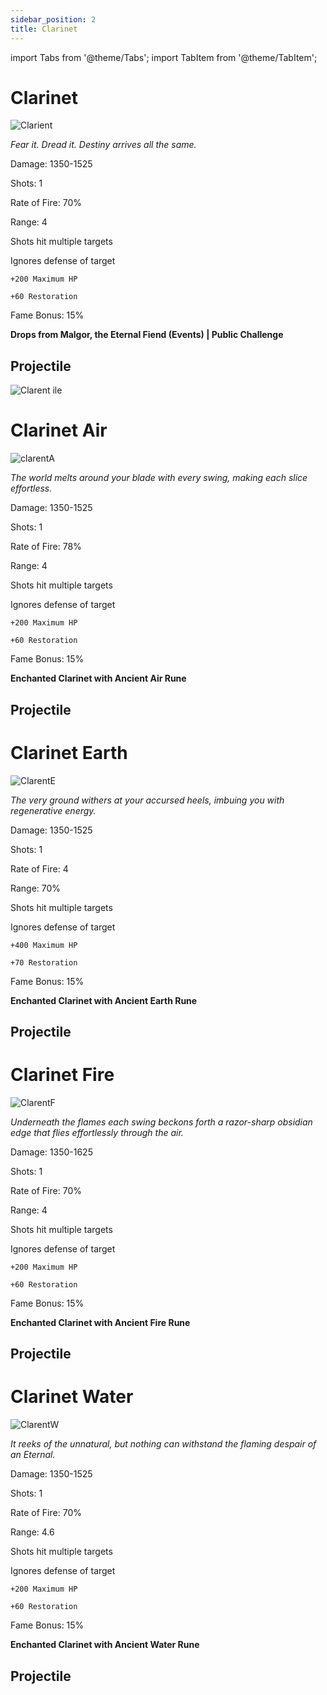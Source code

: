 ```yaml
---
sidebar_position: 2
title: Clarinet
---
```


import Tabs from '@theme/Tabs';
import TabItem from '@theme/TabItem';

<Tabs>
  <TabItem value="Clarinet" label="Clarinet" default>

# Clarinet

![Clarient](https://vwiki.valorserver.com/api/item/picture/Clarinet)

<i>Fear it. Dread it. Destiny arrives all the same.</i>

Damage: 1350-1525

Shots: 1

Rate of Fire: 70% 

Range: 4

Shots hit multiple targets

Ignores defense of target

    +200 Maximum HP
    
    +60 Restoration

Fame Bonus: 15%

**Drops from Malgor, the Eternal Fiend (Events) | Public Challenge**

## Projectile

![Clarent ile](https://cdn.discordapp.com/attachments/948363241631916122/954070228550189116/Clarent.gif)

  </TabItem>
  <TabItem value="Air" label="Air">

# Clarinet Air

![clarentA](https://vwiki.valorserver.com/api/item/picture/clarinet%20air)

<i>The world melts around your blade with every swing, making each slice effortless.</i>

Damage: 1350-1525

Shots: 1

Rate of Fire: 78%

Range: 4

Shots hit multiple targets

Ignores defense of target

    +200 Maximum HP

    +60 Restoration

Fame Bonus: 15%

**Enchanted Clarinet with Ancient Air Rune**

## Projectile

  </TabItem>
  <TabItem value="Earth" label="Earth">

# Clarinet Earth

![ClarentE](https://vwiki.valorserver.com/api/item/picture/clarinet%20earth)

<i>The very ground withers at your accursed heels, imbuing you with regenerative energy.</i>

Damage: 1350-1525

Shots: 1

Rate of Fire: 4

Range: 70%

Shots hit multiple targets

Ignores defense of target

    +400 Maximum HP 

    +70 Restoration

Fame Bonus: 15%

**Enchanted Clarinet with Ancient Earth Rune**

## Projectile

  </TabItem>
  <TabItem value="Fire" label="Fire">

# Clarinet Fire

![ClarentF](https://vwiki.valorserver.com/api/item/picture/clarinet%20fire)

<i>Underneath the flames each swing beckons forth a razor-sharp obsidian edge that flies effortlessly through the air.</i>

Damage: 1350-1625

Shots: 1

Rate of Fire: 70% 

Range: 4

Shots hit multiple targets

Ignores defense of target

    +200 Maximum HP 

    +60 Restoration

Fame Bonus: 15%

**Enchanted Clarinet with Ancient Fire Rune**

## Projectile

  </TabItem>
  <TabItem value="Water" label="Water">

# Clarinet Water

![ClarentW](https://vwiki.valorserver.com/api/item/picture/clarinet%20water)

<i>It reeks of the unnatural, but nothing can withstand the flaming despair of an Eternal.</i>

Damage: 1350-1525

Shots: 1

Rate of Fire: 70% 

Range: 4.6

Shots hit multiple targets

Ignores defense of target

    +200 Maximum HP

    +60 Restoration
     
Fame Bonus: 15%

**Enchanted Clarinet with Ancient Water Rune**

## Projectile

  </TabItem>
</Tabs>
